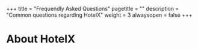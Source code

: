 +++
title = "Frequendly Asked Questions"
pagetitle = ""
description = "Common questions regarding HotelX"
weight = 3
alwaysopen = false
+++

# About HotelX 
